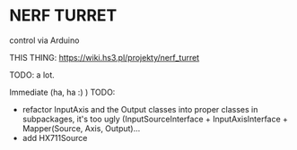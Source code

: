 # NERF TURRET
control via Arduino

THIS THING: https://wiki.hs3.pl/projekty/nerf_turret


TODO: a lot.

Immediate (ha, ha :) ) TODO:
* refactor InputAxis and the Output classes into proper classes in subpackages, it's too ugly (InputSourceInterface + InputAxisInterface + Mapper(Source, Axis, Output)...
* add HX711Source

